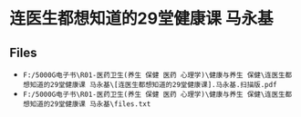 # 连医生都想知道的29堂健康课 马永基

## Files

- `F:/5000G电子书\R01-医药卫生(养生 保健 医药 心理学)\健康与养生 保健\连医生都想知道的29堂健康课 马永基\[连医生都想知道的29堂健康课].马永基.扫描版.pdf`
- `F:/5000G电子书\R01-医药卫生(养生 保健 医药 心理学)\健康与养生 保健\连医生都想知道的29堂健康课 马永基\files.txt`
